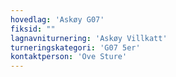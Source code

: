 ```yaml
---
hovedlag: 'Askøy G07'
fiksid: ""
lagnavniturnering: 'Askøy Villkatt'
turneringskategori: 'G07 5er'
kontaktperson: 'Ove Sture'
---
```

